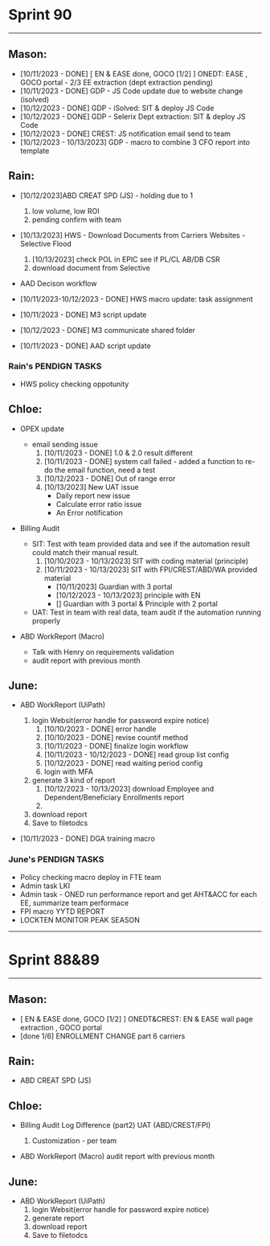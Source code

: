 # Sprint 90
---
## Mason:
- [10/11/2023 - DONE] [ EN & EASE done, GOCO [1/2] ] ONEDT:  EASE  , GOCO portal - 2/3 EE extraction (dept extraction pending)
- [10/11/2023 - DONE] GDP - JS Code update due to website change (isolved)
- [10/12/2023 - DONE] GDP - iSolved: SIT & deploy JS Code 
- [10/12/2023 - DONE] GDP - Selerix Dept extraction: SIT & deploy JS Code 
- [10/12/2023 - DONE] CREST: JS notification email send to team
- [10/12/2023 - 10/13/2023] GDP - macro to combine 3 CFO report into template

## Rain:
- [10/12/2023]ABD CREAT SPD (JS) - holding due to 1
    1. low volume, low ROI
    2. pending confirm with team

- [10/13/2023] HWS - Download Documents from Carriers Websites - Selective Flood
    1. [10/13/2023] check POL in EPIC see if PL/CL AB/DB CSR
    2. download document from Selective

- AAD Decison workflow
- [10/11/2023-10/12/2023 - DONE] HWS macro update: task assignment
- [10/11/2023 - DONE] M3 script update
- [10/12/2023 - DONE] M3 communicate shared folder
- [10/11/2023 - DONE] AAD script update

### Rain's PENDIGN TASKS
- HWS policy checking oppotunity

## Chloe:
- OPEX update
    - email sending issue
        1. [10/11/2023 - DONE] 1.0 & 2.0 result different
        2. [10/11/2023 - DONE] system call failed - added a function to re-do the email function, need a test
        3. [10/12/2023 - DONE] Out of range error
        4. [10/13/2023] New UAT issue
            - Daily report new issue
            - Calculate error ratio issue
            - An Error notification

- Billing Audit
    - SIT: Test with team provided data and see if the automation result could match their manual result.
        1. [10/10/2023 - 10/13/2023] SIT with coding material (principle)
        2. [10/11/2023 - 10/13/2023] SIT with FPI/CREST/ABD/WA provided material
            * [10/11/2023]  Guardian with 3 portal
            * [10/12/2023 - 10/13/2023]  principle with EN
            * [] Guardian with 3 portal & Principle with 2 portal
    - UAT: Test in team with real data, team audit if the automation running properly

- ABD WorkReport (Macro)
    - Talk with Henry on requirements validation
    - audit report with previous month


## June:
- ABD WorkReport (UiPath)
    1. login Websit(error handle for password expire notice)
        1.  [10/10/2023 - DONE] error handle
        2.  [10/10/2023 - DONE] revise countif method
        3.  [10/11/2023 - DONE] finalize login workflow
        4.  [10/11/2023 - 10/12/2023 - DONE] read group list config
        5.  [10/12/2023 - DONE] read waiting period config
        4.  login with MFA
    2. generate 3 kind of report
        1. [10/12/2023 - 10/13/2023] download Employee and Dependent/Beneficiary Enrollments report
        2. 
    3. download report
    4. Save to filetodcs

- [10/11/2023 - DONE] DGA training macro

### June's PENDIGN TASKS
- Policy checking macro deploy in FTE team
- Admin task LKI
- Admin task - ONED run performance report and get AHT&ACC for each EE, summarize team performace
- FPI macro YYTD REPORT
- LOCKTEN MONITOR PEAK SEASON



---
# Sprint 88&89
---
## Mason:
- [ EN & EASE done, GOCO [1/2] ] ONEDT&CREST: EN & EASE wall page extraction , GOCO portal
- [done 1/6] ENROLLMENT CHANGE part 6 carriers

## Rain:
- ABD CREAT SPD (JS)

## Chloe:
- Billing Audit
Log Difference (part2) UAT (ABD/CREST/FPI)
    1. Customization - per team

- ABD WorkReport (Macro)
audit report with previous month

## June:
- ABD WorkReport (UiPath)
    1. login Websit(error handle for password expire notice)
    2. generate report
    3. download report
    4. Save to filetodcs
